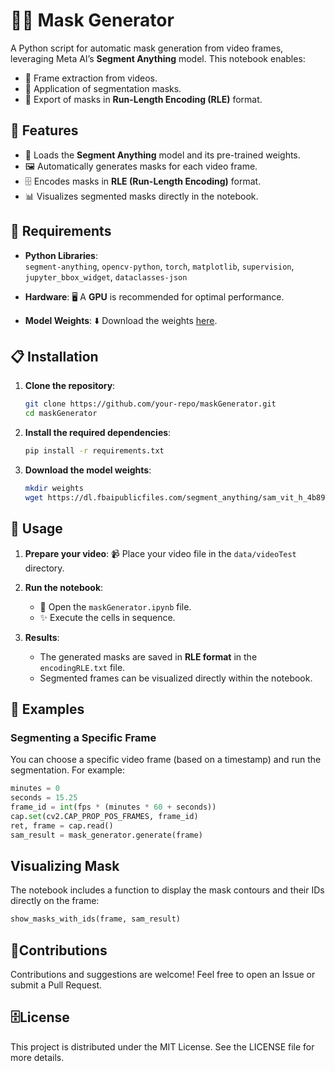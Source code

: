 # :guardsman: Mask Generator

A Python script for automatic mask generation from video frames, leveraging Meta AI’s **Segment Anything** model. This notebook enables:

- :movie_camera: Frame extraction from videos.
- :art: Application of segmentation masks.
- :floppy_disk: Export of masks in **Run-Length Encoding (RLE)** format.

## :star2: Features

- :robot: Loads the **Segment Anything** model and its pre-trained weights.
- :framed_picture: Automatically generates masks for each video frame.
- :file_cabinet: Encodes masks in **RLE (Run-Length Encoding)** format.
- :bar_chart: Visualizes segmented masks directly in the notebook.

## :wrench: Requirements

- **Python Libraries**:  
  `segment-anything`, `opencv-python`, `torch`, `matplotlib`, `supervision`, `jupyter_bbox_widget`, `dataclasses-json`
  
- **Hardware**: :desktop_computer: A **GPU** is recommended for optimal performance.  
  
- **Model Weights**: :arrow_down: Download the weights [here](https://dl.fbaipublicfiles.com/segment_anything/sam_vit_h_4b8939.pth).

## :clipboard: Installation

1. **Clone the repository**:

    ```bash
    git clone https://github.com/your-repo/maskGenerator.git
    cd maskGenerator
    ```

2. **Install the required dependencies**:

    ```bash
    pip install -r requirements.txt
    ```

3. **Download the model weights**:

    ```bash
    mkdir weights
    wget https://dl.fbaipublicfiles.com/segment_anything/sam_vit_h_4b8939.pth -P weights/
    ```

## :rocket: Usage

1. **Prepare your video**: :video_camera: Place your video file in the `data/videoTest` directory.

2. **Run the notebook**:
    - :notebook_with_decorative_cover: Open the `maskGenerator.ipynb` file.
    - :sparkles: Execute the cells in sequence.

3. **Results**:
    - The generated masks are saved in **RLE format** in the `encodingRLE.txt` file.
    - Segmented frames can be visualized directly within the notebook.

## :movie_camera: Examples

### Segmenting a Specific Frame

You can choose a specific video frame (based on a timestamp) and run the segmentation. For example:

```python
minutes = 0
seconds = 15.25
frame_id = int(fps * (minutes * 60 + seconds))
cap.set(cv2.CAP_PROP_POS_FRAMES, frame_id)
ret, frame = cap.read()
sam_result = mask_generator.generate(frame)
```


## Visualizing Mask
The notebook includes a function to display the mask contours and their IDs directly on the frame:
```python
show_masks_with_ids(frame, sam_result)
```
## :memo:Contributions
Contributions and suggestions are welcome! Feel free to open an Issue or submit a Pull Request.

## :file_cabinet:License
This project is distributed under the MIT License. See the LICENSE file for more details.
